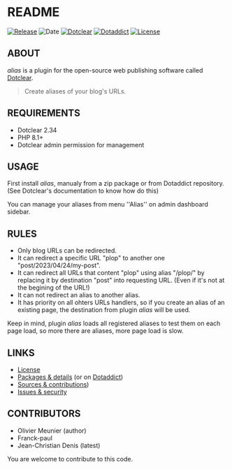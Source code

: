 # README


[![Release](https://img.shields.io/github/v/release/jcdenis/alias?color=lightblue)](https://github.com/JcDenis/alias/releases)
![Date](https://img.shields.io/github/release-date/jcdenis/alias?color=red)
[![Dotclear](https://img.shields.io/badge/dotclear-v2.34-137bbb.svg)](https://fr.dotclear.org/download)
[![Dotaddict](https://img.shields.io/badge/dotaddict-official-9ac123.svg)](https://plugins.dotaddict.org/dc2/details/alias)
[![License](https://img.shields.io/github/license/jcdenis/alias?color=white)](https://github.com/JcDenis/alias/blob/master/LICENSE)

## ABOUT

_alias_ is a plugin for the open-source web publishing software called [Dotclear](https://www.dotclear.org).

> Create aliases of your blog's URLs.

## REQUIREMENTS

* Dotclear 2.34
* PHP 8.1+
* Dotclear admin permission for management

## USAGE

First install _alias_, manualy from a zip package or from 
Dotaddict repository. (See Dotclear's documentation to know how do this)

You can manage your aliases from menu ''Alias'' on admin dashboard sidebar.

## RULES

* Only blog URLs can be redirected.
* It can redirect a specific URL "plop" to another one "post/2023/04/24/my-post".
* It can redirect all URLs that content "plop" using alias "/plop/" by replacing it by destination "post" into requesting URL. (Even if it's not at the begining of the URL!)
* It can not redirect an alias to another alias. 
* It has priority on all ohters URLs handlers, so if you create an alias of an existing page, the destination from plugin _alias_ will be used.

Keep in mind, plugin _alias_ loads all registered aliases to test them on each page load, 
so more there are aliases, more page load is slow.

## LINKS

* [License](https://github.com/JcDenis/alias/blob/master/LICENSE)
* [Packages & details](https://github.com/JcDenis/alias/releases) (or on [Dotaddict](https://plugins.dotaddict.org/dc2/details/alias))
* [Sources & contributions](https://github.com/JcDenis/alias))
* [Issues & security](https://github.com/JcDenis/alias/issues)

## CONTRIBUTORS

* Olivier Meunier (author)
* Franck-paul
* Jean-Christian Denis (latest)

You are welcome to contribute to this code.
